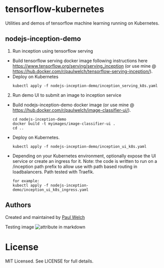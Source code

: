 # tensorflow-kubernetes

Utilities and demos of tensorflow machine learning running on Kubernetes.

## nodejs-inception-demo

1. Run inception using tensorflow serving
* Build tensorflow serving docker image following instructions here https://www.tensorflow.org/serving/serving_inception (or use mine @ https://hub.docker.com/r/paulwelch/tensorflow-serving-inception/).
* Deploy on Kubernetes
    ```
    kubectl apply -f nodejs-inception-demo/inception_serving_k8s.yaml
    ```

2. Run demo UI to submit an image to inception service
* Build nodejs-inception-demo docker image (or use mine @ https://hub.docker.com/r/paulwelch/image-classifier-ui/).
    ```
    cd nodejs-inception-demo
    docker build -t myimages/image-classifier-ui .
    cd ..
    ```

* Deploy on Kubernetes.
    ```
    kubectl apply -f nodejs-inception-demo/inception_ui_k8s.yaml
    ```

* Depending on your Kubernetes environment, optionally expose the UI service or create an ingress for it.  Note: the code is written to run on a /inception path prefix to allow use with path based routing in loadbalancers.  Path tested with Traefik.
    ```
    for example:
    kubectl apply -f nodejs-inception-demo/inception_ui_k8s_ingress.yaml
    ```


## Authors

Created and maintained by [Paul Welch](https://github.com/paulwelch)

Testing image ![attribute in markdown](/tensorflow-kubernetes/nodejs-inception-demo/html/images/my_cat.jpg)


# License

MIT Licensed. See LICENSE for full details.
